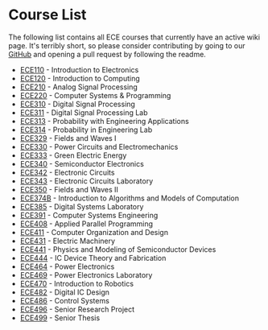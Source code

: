 # Course List

The following list contains all ECE courses that currently have an active wiki page. It's terribly short, so please consider contributing by going to our [GitHub](https://github.com/hkn-alpha/wiki) and opening a pull request by following the readme.

- [ECE110](ECE110.md) - Introduction to Electronics
- [ECE120](ECE120.md) - Introduction to Computing
- [ECE210](ECE210.md) - Analog Signal Processing
- [ECE220](ECE220.md) - Computer Systems & Programming
- [ECE310](ECE310.md) - Digital Signal Processing
- [ECE311](ECE311.md) - Digital Signal Processing Lab
- [ECE313](ECE313.md) - Probability with Engineering Applications
- [ECE314](ECE314.md) - Probability in Engineering Lab
- [ECE329](ECE329.md) - Fields and Waves I
- [ECE330](ECE330.md) - Power Circuits and Electromechanics
- [ECE333](ECE333.md) - Green Electric Energy
- [ECE340](ECE340.md) - Semiconductor Electronics
- [ECE342](ECE342.md) - Electronic Circuits
- [ECE343](ECE343.md) - Electronic Circuits Laboratory
- [ECE350](ECE350.md) - Fields and Waves II
- [ECE374B](ECE374B.md) - Introduction to Algorithms and Models of Computation
- [ECE385](ECE385.md) - Digital Systems Laboratory
- [ECE391](ECE391.md) - Computer Systems Engineering
- [ECE408](ECE408.md) - Applied Parallel Programming
- [ECE411](ECE411.md) - Computer Organization and Design
- [ECE431](ECE431.md) - Electric Machinery
- [ECE441](ECE441.md) - Physics and Modeling of Semiconductor Devices
- [ECE444](ECE444.md) - IC Device Theory and Fabrication
- [ECE464](ECE464.md) - Power Electronics
- [ECE469](ECE464.md) - Power Electronics Laboratory
- [ECE470](ECE470.md) - Introduction to Robotics
- [ECE482](ECE464.md) - Digital IC Design
- [ECE486](ECE486.md) - Control Systems
- [ECE496](ECE496.md) - Senior Research Project
- [ECE499](ECE499.md) - Senior Thesis